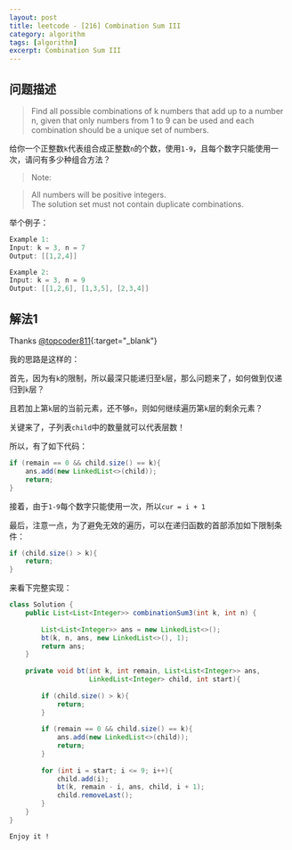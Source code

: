 ```yaml
---
layout: post
title: leetcode - [216] Combination Sum III
category: algorithm
tags: [algorithm]
excerpt: Combination Sum III
---
```


## 问题描述  

> Find all possible combinations of k numbers that add up to a number n, given that only numbers from 1 to 9 can be used and each combination should be a unique set of numbers.  

给你一个正整数`k`代表组合成正整数`n`的个数，使用`1-9`，且每个数字只能使用一次，请问有多少种组合方法？  


> Note:  

> All numbers will be positive integers.  
> The solution set must not contain duplicate combinations.  

举个例子：  

``` java
Example 1:
Input: k = 3, n = 7
Output: [[1,2,4]]

Example 2:
Input: k = 3, n = 9
Output: [[1,2,6], [1,3,5], [2,3,4]]
```


## 解法1  

Thanks [@topcoder811](https://leetcode.com/problems/combination-sum-iii/discuss/60614/Simple-and-clean-Java-code-backtracking.){:target="_blank"}  

我的思路是这样的：  

首先，因为有`k`的限制，所以最深只能递归至`k`层，那么问题来了，如何做到仅递归到`k`层？  

且若加上第`k`层的当前元素，还不够`n`，则如何继续遍历第`k`层的剩余元素？  

关键来了，子列表`child`中的数量就可以代表层数！  

所以，有了如下代码：  

``` java
if (remain == 0 && child.size() == k){
    ans.add(new LinkedList<>(child));
    return;
}
```

接着，由于`1-9`每个数字只能使用一次，所以`cur = i + 1`  

最后，注意一点，为了避免无效的遍历，可以在递归函数的首部添加如下限制条件：   

``` java
if (child.size() > k){
    return;
}
```

来看下完整实现：  

``` java
class Solution {
    public List<List<Integer>> combinationSum3(int k, int n) {
        
        List<List<Integer>> ans = new LinkedList<>();
        bt(k, n, ans, new LinkedList<>(), 1);
        return ans;
    }
    
    private void bt(int k, int remain, List<List<Integer>> ans, 
                    LinkedList<Integer> child, int start){
        
        if (child.size() > k){
            return;
        }
        
        if (remain == 0 && child.size() == k){
            ans.add(new LinkedList<>(child));
            return;
        }
        
        for (int i = start; i <= 9; i++){
            child.add(i);
            bt(k, remain - i, ans, child, i + 1);
            child.removeLast();
        }
    }
}
```

`Enjoy it ! `